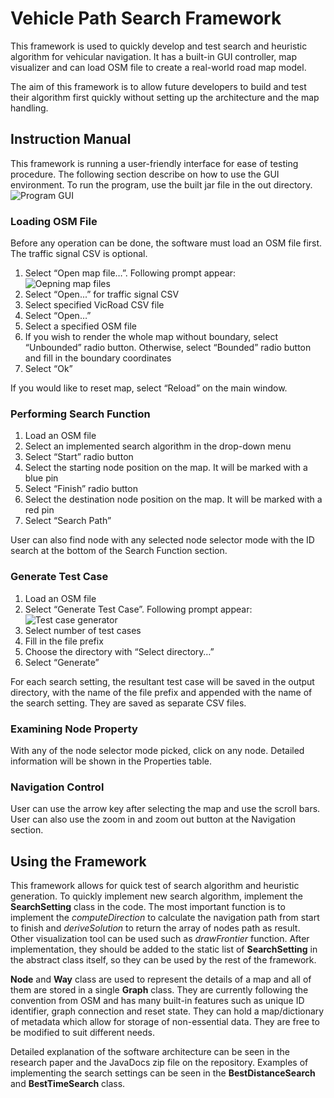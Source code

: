 # Vehicle Path Search Framework
This framework is used to quickly develop and test search and heuristic algorithm for vehicular navigation. It has a built-in GUI controller, map visualizer and can load OSM file to create a real-world road map model. 

The aim of this framework is to allow future developers to build and test their algorithm first quickly without setting up the architecture and the map handling.

## Instruction Manual
This framework is running a user-friendly interface for ease of testing procedure. The following section describe on how to use the GUI environment. To run the program, use the built jar file in the out directory. 
<br />![Program GUI](https://raw.githubusercontent.com/Skarvion/Vehicle-Path-Search-Framework/master/readme/Program.png)

### Loading OSM File
Before any operation can be done, the software must load an OSM file first. The traffic signal CSV is optional.

1.	Select “Open map file…”. Following prompt appear: <br />
![Oepning map files](https://github.com/Skarvion/Vehicle-Path-Search-Framework/blob/master/readme/Open%20File.PNG)
2.	Select “Open...” for traffic signal CSV
3.	Select specified VicRoad CSV file
4.	Select “Open…”
5.	Select a specified OSM file
6.	If you wish to render the whole map without boundary, select “Unbounded” radio button. Otherwise, select “Bounded” radio button and fill in the boundary coordinates
7.	Select “Ok”

If you would like to reset map, select “Reload” on the main window.

### Performing Search Function
1.	Load an OSM file
2.	Select an implemented search algorithm in the drop-down menu
3.	Select “Start” radio button
4.	Select the starting node position on the map. It will be marked with a blue pin
5.	Select “Finish” radio button
6.	Select the destination node position on the map. It will be marked with a red pin
7.	Select “Search Path”

User can also find node with any selected node selector mode with the ID search at the bottom of the Search Function section.

### Generate Test Case
1.	Load an OSM file
2.	Select “Generate Test Case”. Following prompt appear:
<br />![Test case generator](https://github.com/Skarvion/Vehicle-Path-Search-Framework/blob/master/readme/Test%20Case.PNG)
3.	Select number of test cases
4.	Fill in the file prefix
5.	Choose the directory with “Select directory…” 
6.	Select “Generate”

For each search setting, the resultant test case will be saved in the output directory, with the name of the file prefix and appended with the name of the search setting. They are saved as separate CSV files.

### Examining Node Property
With any of the node selector mode picked, click on any node. Detailed information will be shown in the Properties table.

### Navigation Control
User can use the arrow key after selecting the map and use the scroll bars. User can also use the zoom in and zoom out button at the Navigation section.

## Using the Framework
This framework allows for quick test of search algorithm and heuristic generation. To quickly implement new search algorithm, implement the **SearchSetting** class in the code. The most important function is to implement the *computeDirection* to calculate the navigation path from start to finish and *deriveSolution* to return the array of nodes path as result. Other visualization tool can be used such as *drawFrontier* function. After implementation, they should be added to the static list of **SearchSetting** in the abstract class itself, so they can be used by the rest of the framework.

**Node** and **Way** class are used to represent the details of a map and all of them are stored in a single **Graph** class. They are currently following the convention from OSM and has many built-in features such as unique ID identifier, graph connection and reset state. They can hold a map/dictionary of metadata which allow for storage of non-essential data. They are free to be modified to suit different needs.

Detailed explanation of the software architecture can be seen in the research paper and the JavaDocs zip file on the repository. Examples of implementing the search settings can be seen in the **BestDistanceSearch** and **BestTimeSearch** class.
